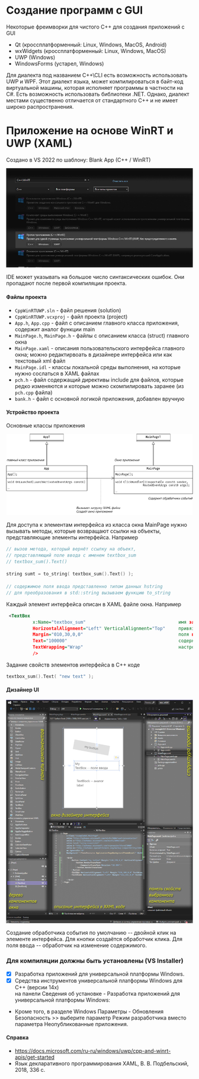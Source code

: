 # Создание программ с GUI

Некоторые фреимворки для чистого C++ для создания приложений с GUI
-  Qt (кроссплатформенный: Linux, Windows, MacOS, Android)
-  wxWidgets (кроссплатформенный: Linux, Windows, MacOS)
-  UWP (Windows)
-  WindowsForms (устарел, Windows)


Для диалекта под названием C++\CLI есть возможность использовать UWP и WPF. Этот диалект языка, может компилироваться в байт-код виртуальной машины, которая исполняет программы в частности на C#. Есть возможность использовать библиотеки .NET. 
Однако, диалект местами существенно отличается от стандартного C++ и не имеет широко распространения.


# Приложение на основе WinRT и UWP (XAML)

Создано в VS 2022 по шаблону: Blank App (C++ / WinRT)

![](new_WinRT.jpg)

IDE может указывать на большое число синтаксических ошибок. Они пропадают после первой компиляции проекта.

#### Файлы проекта
- `CppWinRTUWP.sln` - файл решения (solution)
- `CppWinRTUWP.vcxproj` - файл проекта (project)
- `App.h`, `App.cpp` - файл с описанием главного класса приложения, содержит аналог функции main
- `MainPage.h`, `MainPage.h` - файлы с описанием класса (struct) главного окна
- `MainPage.xaml` - описания пользовательского интерфейса главного окна; можно редактирвоать в дизайнере интерфейса или как текстовый xml файл
- `MainPage.idl` - классы локальной среды выполнения, на которые нужно сослаться в XAML файлах
- `pch.h` - файл содержащий директивы include для файлов, которые редко изменяются и которые можно скомпилировать заранее (из `pch.cpp` файла)
- `bank.h` - файл с основной логикой приложения, добавлен вручную


#### Устройство проекта
Основные классы приложения

![](UPW-prog.drawio.png)

Для доступа к элементам интерфейса из класса окна MainPage нужно вызывать методы, которые возвращают ссылки на объекты, представляющие элементы интерфейса. Например
```c++
// вызов метода, который вернёт ссылку на объект,
// представляющий поле ввода с именем textbox_sum
// textbox_sum().Text()

string sumt = to_string( textbox_sum().Text() );

// содержимое поля ввода представленно типом данных hstring
// для преобразования в std::string вызываем функцию to_string
```

Каждый элемент интерфейса описан в XAML файле окна. Например
```xml
 <TextBox
          x:Name="textbox_sum"                                   имя элемента интерфейса
          HorizontalAlignment="Left" VerticalAlignment="Top"     привязка к левой и верхней границе окна
          Margin="010,30,0,0"                                    поля вокруг объекта
          Text="100000"                                          содержимое поля ввода
          TextWrapping="Wrap"                                    настройка переноса текста
          />
```

Задание свойств элементов интерфейса в C++ коде
```c++
textbox_sum().Text( "new text" );
```

#### Дизайнер UI

![](https://github.com/VetrovSV/OOP/raw/master/examples/Cpp_WinRT_UWP/WPF%20app%20in%20VS.png)

Создание обработчика события по умолчанию -- двойной клик на элементе интерфейса.
Для кнопки создаётся обработчик клика. Для поля ввода -- обработчик на изменение содержимого.

### Для компиляции должны быть установлены (VS Installer)
- [x] Разработка приложений для универсальной платформы Windows.
- [x] Средства инструментов универсальной платформы Windows для C++ (версии 14x)  \
на панели Сведения об установке - Разработка приложений для универсальной платформы Windows:
- Кроме того, в разделе Windows Параметры - Обновления Безопасность >> выберите параметр Режим разработчика вместо параметра Неопубликованные приложения.



#### Справка
- https://docs.microsoft.com/ru-ru/windows/uwp/cpp-and-winrt-apis/get-started
- Язык декларативного программирования XAML, В. В. Подбельский, 2018, 336 с.
